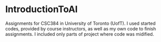 # IntroductionToAI

Assignments for CSC384 in University of Toronto (UofT). I used started codes, provided by course instructors, as well as my own code to finish assignments. I included only parts of project where code was midified.
